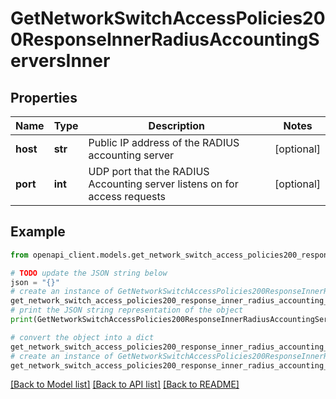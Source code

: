 # GetNetworkSwitchAccessPolicies200ResponseInnerRadiusAccountingServersInner


## Properties

Name | Type | Description | Notes
------------ | ------------- | ------------- | -------------
**host** | **str** | Public IP address of the RADIUS accounting server | [optional] 
**port** | **int** | UDP port that the RADIUS Accounting server listens on for access requests | [optional] 

## Example

```python
from openapi_client.models.get_network_switch_access_policies200_response_inner_radius_accounting_servers_inner import GetNetworkSwitchAccessPolicies200ResponseInnerRadiusAccountingServersInner

# TODO update the JSON string below
json = "{}"
# create an instance of GetNetworkSwitchAccessPolicies200ResponseInnerRadiusAccountingServersInner from a JSON string
get_network_switch_access_policies200_response_inner_radius_accounting_servers_inner_instance = GetNetworkSwitchAccessPolicies200ResponseInnerRadiusAccountingServersInner.from_json(json)
# print the JSON string representation of the object
print(GetNetworkSwitchAccessPolicies200ResponseInnerRadiusAccountingServersInner.to_json())

# convert the object into a dict
get_network_switch_access_policies200_response_inner_radius_accounting_servers_inner_dict = get_network_switch_access_policies200_response_inner_radius_accounting_servers_inner_instance.to_dict()
# create an instance of GetNetworkSwitchAccessPolicies200ResponseInnerRadiusAccountingServersInner from a dict
get_network_switch_access_policies200_response_inner_radius_accounting_servers_inner_from_dict = GetNetworkSwitchAccessPolicies200ResponseInnerRadiusAccountingServersInner.from_dict(get_network_switch_access_policies200_response_inner_radius_accounting_servers_inner_dict)
```
[[Back to Model list]](../README.md#documentation-for-models) [[Back to API list]](../README.md#documentation-for-api-endpoints) [[Back to README]](../README.md)


